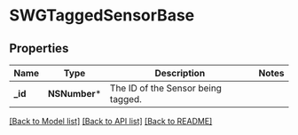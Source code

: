 # SWGTaggedSensorBase

## Properties
Name | Type | Description | Notes
------------ | ------------- | ------------- | -------------
**_id** | **NSNumber*** | The ID of the Sensor being tagged. | 

[[Back to Model list]](../README.md#documentation-for-models) [[Back to API list]](../README.md#documentation-for-api-endpoints) [[Back to README]](../README.md)


